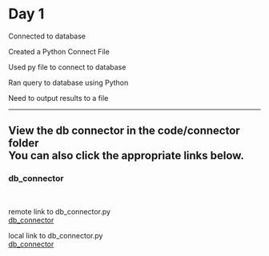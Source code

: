 # Day 1
Connected to database  

Created a Python Connect File  

Used py file to connect to database  

Ran query to database using Python  

Need to output results to a file  

---
View the db connector in the code/connector folder  
You can also click the appropriate links below.  
---
### db_connector
<br>

remote link to db_connector.py  
[db_connector](/code/connector/db_connector.py)  

local link to db_connector.py  
[db_connector](/SQL/code/connector/db_connector.py)  
